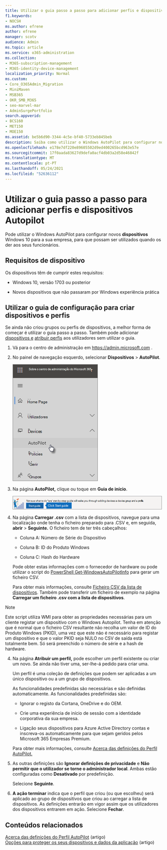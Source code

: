 ```yaml
---
title: Utilizar o guia passo a passo para adicionar perfis e dispositivos Autopilot
f1.keywords:
- NOCSH
ms.author: efrene
author: efrene
manager: scotv
audience: Admin
ms.topic: article
ms.service: o365-administration
ms.collection:
- M365-subscription-management
- M365-identity-device-management
localization_priority: Normal
ms.custom:
- Core_O365Admin_Migration
- MiniMaven
- MSB365
- OKR_SMB_M365
- seo-marvel-mar
- AdminSurgePortfolio
search.appverid:
- BCS160
- MET150
- MOE150
ms.assetid: be5b6d90-3344-4c5e-bf40-5733eb845beb
description: Saiba como utilizar o Windows AutoPilot para configurar novos dispositivos Windows 10 para a sua empresa, de modo a ficarem prontos para utilização por funcionários.
ms.openlocfilehash: e178e7df220e89605502d9ed400265bcd963e57e
ms.sourcegitcommit: 17f0aada83627d9defa0acf4db03a2d58e46842f
ms.translationtype: MT
ms.contentlocale: pt-PT
ms.lasthandoff: 05/24/2021
ms.locfileid: "52636112"
---
```

# <a name="use-the-step-by-step-guide-to-add-autopilot-devices-and-profile"></a>Utilizar o guia passo a passo para adicionar perfis e dispositivos Autopilot

Pode utilizar o Windows AutoPilot para configurar novos **dispositivos** Windows 10 para a sua empresa, para que possam ser utilizados quando os der aos seus funcionários.
  
## <a name="device-requirements"></a>Requisitos de dispositivo

Os dispositivos têm de cumprir estes requisitos:
  
- Windows 10, versão 1703 ou posterior
    
- Novos dispositivos que não passaram por Windows experiência prática
    
## <a name="use-the-setup-guide-to-create-devices-and-profiles"></a>Utilizar o guia de configuração para criar dispositivos e perfis

Se ainda não criou grupos ou perfis de dispositivos, a melhor forma de começar é utilizar o guia passo a passo. Também pode adicionar [dispositivos e](create-and-edit-autopilot-devices.md) [atribuir perfis](create-and-edit-autopilot-profiles.md) aos utilizadores sem utilizar o guia. 
  
1. Vá para o centro de administração em <a href="https://go.microsoft.com/fwlink/p/?linkid=837890" target="_blank">https://admin.microsoft.com</a> .

2. No painel de navegação esquerdo, selecionar **Dispositivos** \> **AutoPilot**.

    ![No centro de administração, selecionar dispositivos e, em seguida, AutoPilot.](../media/AutoPilot.png)
  
2. Na página **AutoPilot,** clique ou toque em **Guia de início**.
    
    ![Click Start guide for step-by-step instructions for Autopilot.](../media/31662655-d1e6-437d-87ea-c0dec5da56f7.png)
  
3. Na página **Carregar .csv** com a lista de dispositivos, navegue para uma localização onde tenha o ficheiro preparado para .CSV e, em seguida, **abrir** \> **Seguinte.** O ficheiro tem de ter três cabeçalhos:
    
    - Coluna A: Número de Série do Dispositivo
    
    - Coluna B: ID do Produto Windows
    
    - Coluna C: Hash do Hardware
    
    Pode obter estas informações com o fornecedor de hardware ou pode utilizar o script do [PowerShell Get-WindowsAutoPilotInfo](https://www.powershellgallery.com/packages/Get-WindowsAutoPilotInfo) para gerar um ficheiro CSV. 
    
    Para obter mais informações, consulte [Ficheiro CSV da lista de dispositivos](../admin/misc/device-list.md). Também pode transferir um ficheiro de exemplo na página **Carregar um ficheiro .csv com a lista de dispositivos**. 
    
> [!NOTE]
> Este script utiliza WMI para obter as propriedades necessárias para um cliente registar um dispositivo com o Windows Autopilot. Tenha em atenção que é normal que o ficheiro CSV resultante não recolha um valor de ID do Produto Windows (PKID), uma vez que este não é necessário para registar um dispositivo e que o valor PKID seja NULO no CSV de saída está totalmente bem. Só será preenchido o número de série e a hash de hardware.
    
4. Na página **Atribuir um perfil,** pode escolher um perfil existente ou criar um novo. Se ainda não tiver uma, ser-lhe-á pedido para criar uma. 
    
    Um perfil é uma coleção de definições que podem ser aplicadas a um único dispositivo ou a um grupo de dispositivos.
    
    As funcionalidades predefinidas são necessárias e são definidas automaticamente. As funcionalidades predefinidas são:
    
    - Ignorar o registo da Cortana, OneDrive e do OEM.
    
    - Crie uma experiência de início de sessão com a identidade corporativa da sua empresa.
    
    - Ligação seus dispositivos para Azure Active Directory contas e inscreva-os automaticamente para que sejam geridos pelos Microsoft 365 Empresas Premium.
    
    Para obter mais informações, consulte [Acerca das definições do Perfil AutoPilot.](autopilot-profile-settings.md) 
    
5. As outras definições são **Ignorar definições de privacidade** e **Não permitir que o utilizador se torne o administrador local**. Ambas estão configuradas como **Desativado** por predefinição. 
    
    Selecione **Seguinte**.
    
6. **A ação terminar** indica que o perfil que criou (ou que escolheu) será aplicado ao grupo de dispositivos que criou ao carregar a lista de dispositivos. As definições entrarão em vigor assim que os utilizadores dos dispositivos entrarem em ação. Selecione **Fechar**.

## <a name="related-content"></a>Conteúdos relacionados

[Acerca das definições do Perfil AutoPilot](autopilot-profile-settings.md) (artigo)\
[Opções para proteger os seus dispositivos e dados da aplicação](../admin/devices/choose-device-security.md) (artigo)
